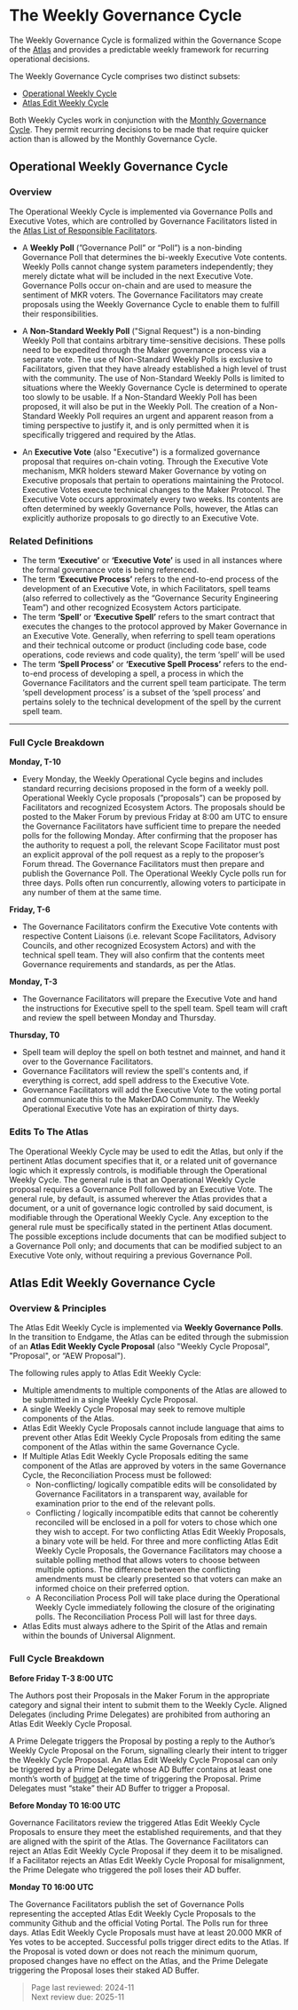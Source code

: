 # The Weekly Governance Cycle

The Weekly Governance Cycle is formalized within the Governance Scope of the [Atlas](https://sky-atlas.powerhouse.io/#A.1.9_Weekly_Governance_Cycle-95671ce7-60d8-4d8e-b9b6-de7493560308|0db3) and provides a predictable weekly framework for recurring operational decisions.

The Weekly Governance Cycle comprises two distinct subsets:
- [Operational Weekly Cycle](https://sky-atlas.powerhouse.io/#A.1.9.1_Operational_Weekly_Cycle-b189fa17-57a9-4d4e-9780-0ce4efd94211|0db30308)
- [Atlas Edit Weekly Cycle](https://sky-atlas.powerhouse.io/#A.1.9.2_Atlas_Edit_Weekly_Cycle-4a8ad9ad-5c5d-4994-9b46-f04c0e61ce59|0db30308)

Both Weekly Cycles work in conjunction with the [Monthly Governance Cycle](https://sky-atlas.powerhouse.io/#A.1.10_Monthly_Governance_Cycle-54d76c73-366a-453f-92e6-13e775ef326e|0db3). They permit recurring decisions to be made that require quicker action than is allowed by the Monthly Governance Cycle.

## Operational Weekly Governance Cycle 

### Overview

The Operational Weekly Cycle is implemented via Governance Polls and Executive Votes, which are controlled by Governance Facilitators listed in the [Atlas List of Responsible Facilitators](https://sky-atlas.powerhouse.io/#A.1.6.2.3.1_List_of_Responsible_Facilitators-37c513ee-cc53-4626-84dd-c50800a2b747|0db334351551bcec). 

- A **Weekly Poll** (”Governance Poll” or “Poll”) is a non-binding Governance Poll that determines the bi-weekly Executive Vote contents. Weekly Polls cannot change system parameters independently; they merely dictate what will be included in the next Executive Vote. Governance Polls occur on-chain and are used to measure the sentiment of MKR voters. The Governance Facilitators may create proposals using the Weekly Governance Cycle to enable them to fulfill their responsibilities.

- A **Non-Standard Weekly Poll** ("Signal Request") is a non-binding Weekly Poll that contains arbitrary time-sensitive decisions. These polls need to be expedited through the Maker governance process via a separate vote. The use of Non-Standard Weekly Polls is exclusive to Facilitators, given that they have already established a high level of trust with the community. The use of Non-Standard Weekly Polls is limited to situations where the Weekly Governance Cycle is determined to operate too slowly to be usable. If a Non-Standard Weekly Poll  has been proposed, it will also be put in the Weekly Poll. The creation of a Non-Standard Weekly Poll requires an urgent and apparent reason from a timing perspective to justify it, and is only permitted when it is specifically triggered and required by the Atlas.

- An **Executive Vote** (also "Executive") is a formalized governance proposal that requires on-chain voting. Through the Executive Vote mechanism, MKR holders steward Maker Governance by voting on Executive proposals that pertain to operations maintaining the Protocol. Executive Votes execute technical changes to the Maker Protocol. The Executive Vote occurs approximately every two weeks. Its contents are often determined by weekly Governance Polls, however, the Atlas can explicitly authorize proposals to go directly to an Executive Vote.

### Related Definitions

- The term **‘Executive’** or **‘Executive Vote’** is used in all instances where the formal governance vote is being referenced.
- The term **‘Executive Process’** refers to the end-to-end process of the development of an Executive Vote, in which Facilitators, spell teams (also referred to collectively as the “Governance Security Engineering Team”) and other recognized Ecosystem Actors participate.
- The term **‘Spell’** or **‘Executive Spell’** refers to the smart contract that executes the changes to the protocol approved by Maker Governance in an Executive Vote. Generally, when referring to spell team operations and their technical outcome or product (including code base, code operations, code reviews and code quality), the term ‘spell’ will be used
- The term **‘Spell Process’** or **‘Executive Spell Process’** refers to the end-to-end process of developing a spell, a process in which the Governance Facilitators and the current spell team participate. The term ‘spell development process’ is a subset of the ‘spell process’ and pertains solely to the technical development of the spell by the current spell team.

---

### Full Cycle Breakdown

**Monday, T-10**

- Every Monday, the Weekly Operational Cycle begins and includes standard recurring decisions proposed in the form of a weekly poll. Operational Weekly Cycle proposals (”proposals”) can be proposed by Facilitators and recognized Ecosystem Actors. The proposals should be posted to the Maker Forum by previous Friday at 8:00 am UTC to ensure the Governance Facilitators have sufficient time to prepare the needed polls for the following Monday. After confirming that the proposer has the authority to request a poll, the relevant Scope Facilitator must post an explicit approval of the poll request as a reply to the proposer’s Forum thread. The Governance Facilitators must then prepare and publish the Governance Poll. The Operational Weekly Cycle polls run for three days. Polls often run concurrently, allowing voters to participate in any number of them at the same time.

**Friday, T-6**

- The Governance Facilitators confirm the Executive Vote contents with respective Content Liaisons (i.e. relevant Scope Facilitators, Advisory Councils, and other recognized Ecosystem Actors) and with the technical spell team. They will also confirm that the contents meet Governance requirements and standards, as per the Atlas.

**Monday, T-3**

- The Governance Facilitators will prepare the Executive Vote and hand the instructions for Executive spell to the spell team. Spell team will craft and review the spell between Monday and Thursday.

**Thursday, T0**

- Spell team will deploy the spell on both testnet and mainnet, and hand it over to the Governance Facilitators.
- Governance Facilitators will review the spell's contents and, if everything is correct, add spell address to the Executive Vote.
- Governance Facilitators will add the Executive Vote to the voting portal and communicate this to the MakerDAO Community. The Weekly Operational Executive Vote has an expiration of thirty days.

### Edits To The Atlas

The Operational Weekly Cycle may be used to edit the Atlas, but only if the pertinent Atlas document specifies that it, or a related unit of governance logic which it expressly controls, is modifiable through the Operational Weekly Cycle.
The general rule is that an Operational Weekly Cycle proposal requires a Governance Poll followed by an Executive Vote. The general rule, by default, is assumed wherever the Atlas provides that a document, or a unit of governance logic controlled by said document, is modifiable through the Operational Weekly Cycle. Any exception to the general rule must be specifically stated in the pertinent Atlas document. The possible exceptions include documents that can be modified subject to a Governance Poll only; and documents that can be modified subject to an Executive Vote only, without requiring a previous Governance Poll.

## Atlas Edit Weekly Governance Cycle

### Overview & Principles

The Atlas Edit Weekly Cycle is implemented via **Weekly Governance Polls**. In the transition to Endgame, the Atlas can be edited through the submission of an **Atlas Edit Weekly Cycle Proposal** (also "Weekly Cycle Proposal", "Proposal", or “AEW Proposal"). 

The following rules apply to Atlas Edit Weekly Cycle:
- Multiple amendments to multiple components of the Atlas are allowed to be submitted in a single Weekly Cycle Proposal.
- A single Weekly Cycle Proposal may seek to remove multiple components of the Atlas.
- Atlas Edit Weekly Cycle Proposals cannot include language that aims to prevent other Atlas Edit Weekly Cycle Proposals from editing the same component of the Atlas within the same Governance Cycle.
- If Multiple Atlas Edit Weekly Cycle Proposals editing the same component of the Atlas are approved by voters in the same Governance Cycle, the Reconciliation Process must be followed:
  - Non-conflicting/ logically compatible edits will be consolidated by Governance Facilitators in a transparent way, available for examination prior to the end of the relevant polls.
  - Conflicting / logically incompatible edits that cannot be coherently reconciled will be enclosed in a poll for voters to chose which one they wish to accept. For two conflicting Atlas Edit Weekly Proposals, a binary vote will be held. For three and more conflicting Atlas Edit Weekly Cycle Proposals, the Governance Facilitators may choose a suitable polling method that allows voters to choose between multiple options. The difference between the conflicting amendments must be clearly presented so that voters can make an informed choice on their preferred option.
  - A Reconciliation Process Poll will take place during the Operational Weekly Cycle immediately following the closure of the originating polls. The Reconciliation Process Poll will last for three days.
- Atlas Edits must always adhere to the Spirit of the Atlas and remain within the bounds of Universal Alignment.

### Full Cycle Breakdown

**Before Friday T-3 8:00 UTC**

The Authors post their Proposals in the Maker Forum in the appropriate category and signal their intent to submit them to the Weekly Cycle. Aligned Delegates (including Prime Delegates) are prohibited from authoring an Atlas Edit Weekly Cycle Proposal.

A Prime Delegate triggers the Proposal by posting a reply to the Author’s Weekly Cycle Proposal on the Forum, signalling clearly their intent to trigger the Weekly Cycle Proposal. An Atlas Edit Weekly Cycle Proposal can only be triggered by a Prime Delegate whose AD Buffer contains at least one month’s worth of [budget](https://sky-atlas.powerhouse.io/#A.1.5.8.1_Budget_Amount_For_Prime_Delegate_Slots-a8a767c3-9594-4e84-aa14-51829c6264f5|0db3af4ece0cd3aa) at the time of triggering the Proposal. Prime Delegates must “stake” their AD Buffer to trigger a Proposal. 

**Before Monday T0 16:00 UTC**

Governance Facilitators review the triggered Atlas Edit Weekly Cycle Proposals to ensure they meet the established requirements, and that they are aligned with the spirit of the Atlas. The Governance Facilitators can reject an Atlas Edit Weekly Cycle Proposal if they deem it to be misaligned. If a Facilitator rejects an Atlas Edit Weekly Cycle Proposal for misalignment, the Prime Delegate who triggered the poll loses their AD buffer.

**Monday T0 16:00 UTC**

The Governance Facilitators publish the set of Governance Polls representing the accepted Atlas Edit Weekly Cycle Proposals to the community Github and the official Voting Portal. The Polls run for three days. Atlas Edit Weekly Cycle Proposals must have at least 20.000 MKR of Yes votes to be accepted. Successful polls trigger direct edits to the Atlas. If the Proposal is voted down or does not reach the minimum quorum, proposed changes have no effect on the Atlas, and the Prime Delegate triggering the Proposal loses their staked AD Buffer.


>Page last reviewed: 2024-11  
>Next review due: 2025-11  
